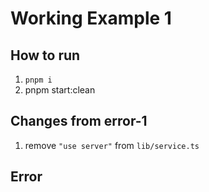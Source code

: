 # Working Example 1

## How to run

1. `pnpm i`
2. pnpm start:clean

## Changes from error-1

1. remove `"use server"` from `lib/service.ts`

## Error

```txt

```
